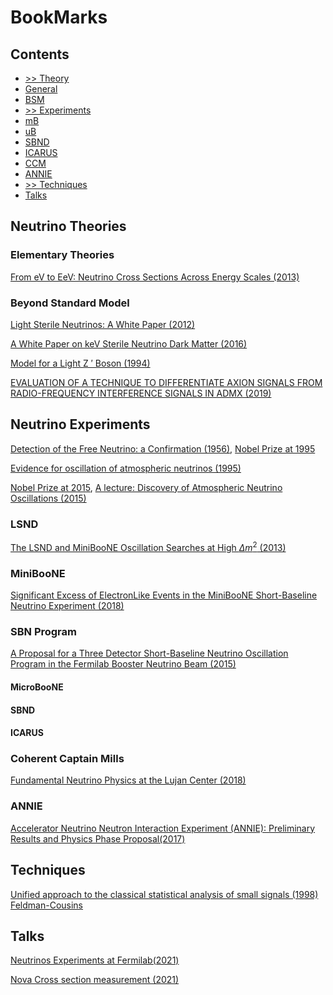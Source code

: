 # BookMarks

## Contents
* [>> Theory](#neutrino-theories)
* [General](#general-theories)
* [BSM](#beyond-standard-model)
* [>> Experiments](#neutrino-experiments)
* [mB](#miniboone)
* [uB](#microboone)
* [SBND](#sbnd)
* [ICARUS](#icarus)
* [CCM](#coherent-captain-mills)
* [ANNIE](#annie)
* [>> Techniques](#techniques)
* [Talks](#talks)


## Neutrino Theories

### Elementary Theories
[From eV to EeV: Neutrino Cross Sections Across Energy Scales (2013)](https://arxiv.org/abs/1305.7513)

### Beyond Standard Model
[Light Sterile Neutrinos: A White Paper (2012)](https://arxiv.org/abs/1204.5379)

[A White Paper on keV Sterile Neutrino Dark Matter (2016)](https://arxiv.org/abs/1602.04816)

[Model for a Light Z
′ Boson (1994)](https://arxiv.org/pdf/hep-ph/9401250.pdf)

[EVALUATION OF A TECHNIQUE TO DIFFERENTIATE AXION SIGNALS FROM RADIO-FREQUENCY INTERFERENCE SIGNALS IN ADMX (2019)](https://www.int.washington.edu/REU/2019/Guzzetti_Paper.pdf)

## Neutrino Experiments

[Detection of the Free Neutrino: a Confirmation (1956)](http://personal.psu.edu/rq9/HOW/Neutrino_discovery_1.pdf), [Nobel Prize at 1995](https://www.nobelprize.org/prizes/physics/1995/summary/)


[Evidence for oscillation of atmospheric neutrinos (1995)](https://arxiv.org/abs/hep-ex/9807003)

[Nobel Prize at 2015](https://www.nobelprize.org/prizes/physics/2015/press-release/), [A lecture: Discovery of Atmospheric 
Neutrino Oscillations (2015)](https://www.nobelprize.org/uploads/2018/06/kajita-lecture.pdf)

### LSND
[The LSND and MiniBooNE Oscillation Searches at High $\Delta m^2$ (2013)](https://arxiv.org/abs/1306.6494)

### MiniBooNE
[Significant Excess of ElectronLike Events in the MiniBooNE Short-Baseline Neutrino Experiment (2018)](https://arxiv.org/abs/1805.12028)

### SBN Program
[A Proposal for a Three Detector Short-Baseline Neutrino Oscillation Program in the Fermilab Booster Neutrino Beam (2015)
](https://arxiv.org/abs/1503.01520)

#### MicroBooNE


#### SBND

#### ICARUS

### Coherent Captain Mills
[Fundamental Neutrino Physics at the Lujan Center (2018)](https://p25ext.lanl.gov/~lee/CaptainMills/Documentation/CCM_Proposal_Lujan_2018_V1.pdf)

### ANNIE
[Accelerator Neutrino Neutron Interaction Experiment (ANNIE): Preliminary Results and Physics Phase Proposal(2017)](https://arxiv.org/abs/1707.08222)


## Techniques

[Unified approach to the classical statistical analysis of small signals (1998) Feldman-Cousins](http://www2.lns.mit.edu/~ddujmic/NEPPSR09/Feldman%20Cousins%209711021.pdf)



## Talks
[Neutrinos Experiments at Fermilab(2021)](https://indico.fnal.gov/event/49544/contributions/220186/attachments/145830/185804/UsersMeeting2021.pdf)

[Nova Cross section measurement (2021)](https://indico.fnal.gov/event/49544/contributions/220195/attachments/145877/185879/20210805-XSec.v1.2%40UsersMeeting.pdf)
